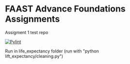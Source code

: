 # FAAST Advance Foundations Assignments
Assigment 1 test repo

[![Pylint](https://github.com/fddelgadoN/FaastTest/actions/workflows/pylint.yml/badge.svg?branch=ci)](https://github.com/fddelgadoN/FaastTest/actions/workflows/pylint.yml)


Run in life_expectancy folder (run with "python lift_expectancy/cleaning.py")